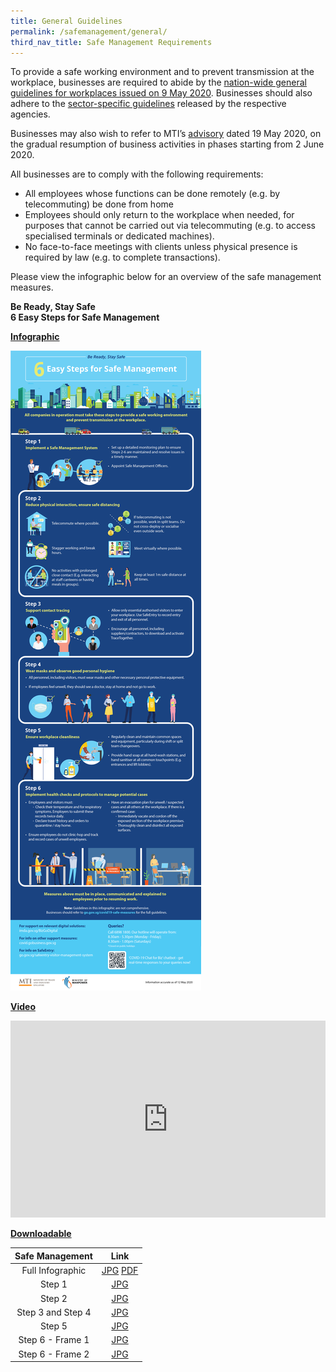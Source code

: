 ```yaml
---
title: General Guidelines
permalink: /safemanagement/general/
third_nav_title: Safe Management Requirements
---
```


To provide a safe working environment and to prevent transmission at the workplace, businesses are required to abide by the <a href="https://www.mom.gov.sg/covid-19/requirements-for-safe-management-measures">nation-wide general guidelines for workplaces issued on 9 May 2020</a>. Businesses should also adhere to the <a href="https://go.gov.sg/safemanagementsector">sector-specific guidelines</a> released by the respective agencies.

Businesses may also wish to refer to MTI’s <a href="https://www.mti.gov.sg/-/media/MTI/Newsroom/Press-Releases/2020/05/MTI-Advisory-on-resumption-of-activities-from-2-June-2020.pdf" target="_blank">advisory</a> dated 19 May 2020, on the gradual resumption of business activities in phases starting from 2 June 2020.

All businesses are to comply with the following requirements: 
- All employees whose functions can be done remotely (e.g. by telecommuting) be done from home 
- Employees should only return to the workplace when needed, for purposes that cannot be carried out via telecommuting (e.g. to access specialised terminals or dedicated machines).
- No face-to-face meetings with clients unless physical presence is required by law (e.g. to complete transactions).

Please view the infographic below for an overview of the safe management measures.


**Be Ready, Stay Safe**<br>
**6 Easy Steps for Safe Management**

**<ins>Infographic</ins>**

[![Safe Management Practices](/images/safemanagement.jpg)](/safemanagement/general/)

**<ins>Video</ins>**

<iframe width="100%" height="315" src="https://www.youtube.com/embed/ajV1jR6Exv0" frameborder="0" allow="accelerometer; autoplay; encrypted-media; gyroscope; picture-in-picture" allowfullscreen></iframe>

**<ins>Downloadable</ins>**

|  Safe Management  |                                                                     Link                                                                      |
| :---------------: | :-------------------------------------------------------------------------------------------------------------------------------------------: |
| Full Infographic  | <a href="https://go.gov.sg/fullinfographicpic" target="_blank">JPG</a> <a href="https://go.gov.sg/fullinfographicpdf" target="_blank">PDF</a> |
|      Step 1       |                                         <a href="https://go.gov.sg/safestep1" target="_blank">JPG</a>                                         |
|      Step 2       |                                         <a href="https://go.gov.sg/safestep2" target="_blank">JPG</a>                                         |
| Step 3 and Step 4 |                                         <a href="https://go.gov.sg/safestep3" target="_blank">JPG</a>                                         |
|      Step 5       |                                         <a href="https://go.gov.sg/safestep4" target="_blank">JPG</a>                                         |
| Step 6 - Frame 1  |                                         <a href="https://go.gov.sg/safestep5" target="_blank">JPG</a>                                         |
| Step 6 - Frame 2  |                                         <a href="https://go.gov.sg/safestep6" target="_blank">JPG</a>                                         |
